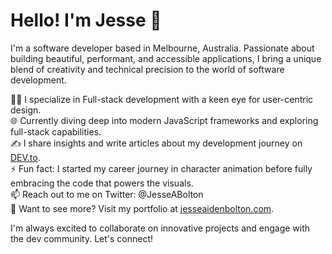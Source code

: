 # Hello! I'm Jesse 👋

I'm a software developer based in Melbourne, Australia. Passionate about building beautiful, performant, and accessible applications, I bring a unique blend of creativity and technical precision to the world of software development.

👨‍💻 I specialize in Full-stack development with a keen eye for user-centric design.  
🌐 Currently diving deep into modern JavaScript frameworks and exploring full-stack capabilities.  
✍️ I share insights and write articles about my development journey on [DEV.to](https://dev.to/jesseaidenbolton).  
⚡ Fun fact: I started my career journey in character animation before fully embracing the code that powers the visuals.  
📫 Reach out to me on Twitter: @JesseABolton  
🔗 Want to see more? Visit my portfolio at [jesseaidenbolton.com](https://jesseaidenbolton.com).

I'm always excited to collaborate on innovative projects and engage with the dev community. Let's connect!

<!--
**JesseAidenBolton/JesseAidenBolton** is a ✨ _special_ ✨ repository because its `README.md` (this file) appears on your GitHub profile.

Here are some ideas to get you started:

- 🔭 I’m currently working on ...
- 🌱 I’m currently learning ...
- 👯 I’m looking to collaborate on ...
- 🤔 I’m looking for help with ...
- 💬 Ask me about ...
- 📫 How to reach me: ...
- 😄 Pronouns: ...
- ⚡ Fun fact: ...
-->
